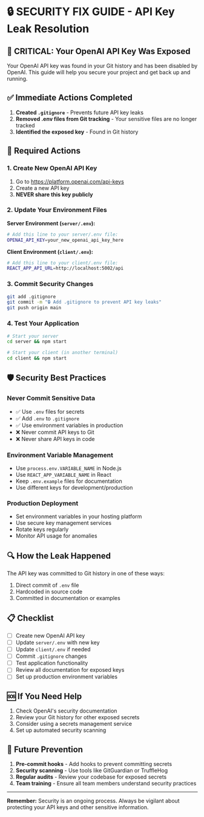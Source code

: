 # 🔒 SECURITY FIX GUIDE - API Key Leak Resolution

## 🚨 CRITICAL: Your OpenAI API Key Was Exposed

Your OpenAI API key was found in your Git history and has been disabled by OpenAI. This guide will help you secure your project and get back up and running.

## ✅ Immediate Actions Completed

1. **Created `.gitignore`** - Prevents future API key leaks
2. **Removed .env files from Git tracking** - Your sensitive files are no longer tracked
3. **Identified the exposed key** - Found in Git history

## 🔧 Required Actions

### 1. Create New OpenAI API Key
1. Go to https://platform.openai.com/api-keys
2. Create a new API key
3. **NEVER share this key publicly**

### 2. Update Your Environment Files

**Server Environment (`server/.env`):**
```bash
# Add this line to your server/.env file:
OPENAI_API_KEY=your_new_openai_api_key_here
```

**Client Environment (`client/.env`):**
```bash
# Add this line to your client/.env file:
REACT_APP_API_URL=http://localhost:5002/api
```

### 3. Commit Security Changes
```bash
git add .gitignore
git commit -m "🔒 Add .gitignore to prevent API key leaks"
git push origin main
```

### 4. Test Your Application
```bash
# Start your server
cd server && npm start

# Start your client (in another terminal)
cd client && npm start
```

## 🛡️ Security Best Practices

### Never Commit Sensitive Data
- ✅ Use `.env` files for secrets
- ✅ Add `.env` to `.gitignore`
- ✅ Use environment variables in production
- ❌ Never commit API keys to Git
- ❌ Never share API keys in code

### Environment Variable Management
- Use `process.env.VARIABLE_NAME` in Node.js
- Use `REACT_APP_VARIABLE_NAME` in React
- Keep `.env.example` files for documentation
- Use different keys for development/production

### Production Deployment
- Set environment variables in your hosting platform
- Use secure key management services
- Rotate keys regularly
- Monitor API usage for anomalies

## 🔍 How the Leak Happened

The API key was committed to Git history in one of these ways:
1. Direct commit of `.env` file
2. Hardcoded in source code
3. Committed in documentation or examples

## 📋 Checklist

- [ ] Create new OpenAI API key
- [ ] Update `server/.env` with new key
- [ ] Update `client/.env` if needed
- [ ] Commit `.gitignore` changes
- [ ] Test application functionality
- [ ] Review all documentation for exposed keys
- [ ] Set up production environment variables

## 🆘 If You Need Help

1. Check OpenAI's security documentation
2. Review your Git history for other exposed secrets
3. Consider using a secrets management service
4. Set up automated security scanning

## 🔄 Future Prevention

1. **Pre-commit hooks** - Add hooks to prevent committing secrets
2. **Security scanning** - Use tools like GitGuardian or TruffleHog
3. **Regular audits** - Review your codebase for exposed secrets
4. **Team training** - Ensure all team members understand security practices

---

**Remember:** Security is an ongoing process. Always be vigilant about protecting your API keys and other sensitive information. 